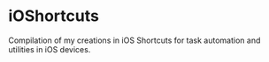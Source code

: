 # iOShortcuts
Compilation of my creations in iOS Shortcuts for task automation and utilities in iOS devices.

